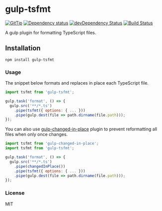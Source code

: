 # gulp-tsfmt

[![GitTip](http://img.shields.io/gittip/alexgorbatchev.svg?style=flat)](https://www.gittip.com/alexgorbatchev/)
[![Dependency status](http://img.shields.io/david/alexgorbatchev/gulp-tsfmt.svg?style=flat)](https://david-dm.org/alexgorbatchev/gulp-tsfmt)
[![devDependency Status](http://img.shields.io/david/dev/alexgorbatchev/gulp-tsfmt.svg?style=flat)](https://david-dm.org/alexgorbatchev/gulp-tsfmt#info=devDependencies)
[![Build Status](http://img.shields.io/travis/alexgorbatchev/gulp-tsfmt.svg?style=flat&branch=master)](https://travis-ci.org/alexgorbatchev/gulp-tsfmt)

A gulp plugin for formatting TypeScript files.

## Installation

```
npm install gulp-tsfmt
```

### Usage

The snippet below formats and replaces in place each TypeScript file.

```javascript
import tsfmt from 'gulp-tsfmt';

gulp.task('format', () => {
  gulp.src('**/*.ts')
    .pipe(tsfmt({ options: { ... }))
    .pipe(gulp.dest(file => path.dirname(file.path)));
});
```

You can also use [gulp-changed-in-place](https://github.com/alexgorbatchev/gulp-changed-in-place) plugin to prevent reformatting all files when only once changes.

```javascript
import tsfmt from 'gulp-changed-in-place';
import tsfmt from 'gulp-tsfmt';

gulp.task('format', () => {
  gulp.src('**/*.ts')
    .pipe(changedInPlace())
    .pipe(tsfmt({ options: { ... }))
    .pipe(gulp.dest(file => path.dirname(file.path)));
});
```

### License

MIT
